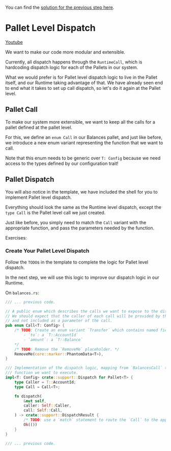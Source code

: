 You can find the [solution for the previous step here](https://gist.github.com/nomadbitcoin/a86959a1c50628cb2af1bdde52d55199).

# Pallet Level Dispatch

[Youtube](https://www.youtube.com/watch?v=GPs7q1FYb1E)

We want to make our code more modular and extensible.

Currently, all dispatch happens through the `RuntimeCall`, which is hardcoding dispatch logic for each of the Pallets in our system.

What we would prefer is for Pallet level dispatch logic to live in the Pallet itself, and our Runtime taking advantage of that. We have already seen end to end what it takes to set up call dispatch, so let's do it again at the Pallet level.

## Pallet Call

To make our system more extensible, we want to keep all the calls for a pallet defined at the pallet level.

For this, we define an `enum Call` in our Balances pallet, and just like before, we introduce a new enum variant representing the function that we want to call.

Note that this enum needs to be generic over `T: Config` because we need access to the types defined by our configuration trait!

## Pallet Dispatch

You will also notice in the template, we have included the shell for you to implement Pallet level dispatch.

Everything should look the same as the Runtime level dispatch, except the `type Call` is the Pallet level call we just created.

Just like before, you simply need to match the `Call` variant with the appropriate function, and pass the parameters needed by the function.

Exercises:

### Create Your Pallet Level Dispatch

Follow the `TODO`s in the template to complete the logic for Pallet level dispatch.

In the next step, we will use this logic to improve our dispatch logic in our Runtime.

On `balances.rs`:

```rust
/// ... previous code.

// A public enum which describes the calls we want to expose to the dispatcher.
// We should expect that the caller of each call will be provided by the dispatcher,
// and not included as a parameter of the call.
pub enum Call<T: Config> {
	/* TODO: Create an enum variant `Transfer` which contains named fields:
		- `to`: a `T::AccountId`
		- `amount`: a `T::Balance`
	*/
	/* TODO: Remove the `RemoveMe` placeholder. */
	RemoveMe(core::marker::PhantomData<T>),
}

/// Implementation of the dispatch logic, mapping from `BalancesCall` to the appropriate underlying
/// function we want to execute.
impl<T: Config> crate::support::Dispatch for Pallet<T> {
	type Caller = T::AccountId;
	type Call = Call<T>;

	fn dispatch(
		&mut self,
		caller: Self::Caller,
		call: Self::Call,
	) -> crate::support::DispatchResult {
		/* TODO: use a `match` statement to route the `Call` to the appropriate pallet function. */
		Ok(())
	}
}

/// ... previous code.
```